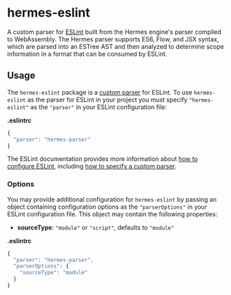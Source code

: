 # hermes-eslint
A custom parser for [ESLint](https://eslint.org/) built from the Hermes engine's parser compiled to WebAssembly. The Hermes parser supports ES6, Flow, and JSX syntax, which are parsed into an ESTree AST and then analyzed to determine scope information in a format that can be consumed by ESLint.

## Usage
The `hermes-eslint` package is a [custom parser](https://eslint.org/docs/developer-guide/working-with-custom-parsers) for ESLint. To use `hermes-eslint` as the parser for ESLint in your project you must specify `"hermes-eslint"` as the `"parser"` in your ESLint configuration file:

**.eslintrc**
```js
{
  "parser": "hermes-parser"
}
```

The ESLint documentation provides more information about [how to configure ESLint](https://eslint.org/docs/user-guide/configuring/), including [how to specify a custom parser](https://eslint.org/docs/user-guide/configuring/plugins#specifying-parser).

### Options

You may provide additional configuration for `hermes-eslint` by passing an object containing configuration options as the `"parserOptions"` in your ESLint configuration file. This object may contain the following properties:
- **sourceType**: `"module"` or `"script"`, defaults to `"module"`

**.eslintrc**
```js
{
  "parser": "hermes-parser",
  "parserOptions": {
    "sourceType": "module"
  }
}
```
